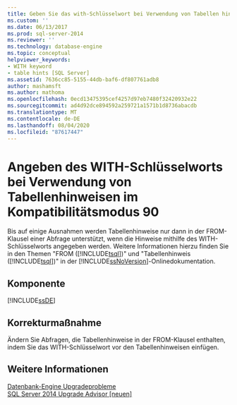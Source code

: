 ```yaml
---
title: Geben Sie das with-Schlüsselwort bei Verwendung von Tabellen hinweisen im Kompatibilitätsmodus 90 an. Microsoft-Dokumentation
ms.custom: ''
ms.date: 06/13/2017
ms.prod: sql-server-2014
ms.reviewer: ''
ms.technology: database-engine
ms.topic: conceptual
helpviewer_keywords:
- WITH keyword
- table hints [SQL Server]
ms.assetid: 7636cc85-5155-44db-baf6-df807761adb8
author: mashamsft
ms.author: mathoma
ms.openlocfilehash: 0ecd13475395cef4257d97eb7480f32420932e22
ms.sourcegitcommit: ad4d92dce894592a259721a1571b1d8736abacdb
ms.translationtype: MT
ms.contentlocale: de-DE
ms.lasthandoff: 08/04/2020
ms.locfileid: "87617447"
---
```

# <a name="specify-the-with-keyword-when-using-table-hints-in-90-compatibility-mode"></a>Angeben des WITH-Schlüsselworts bei Verwendung von Tabellenhinweisen im Kompatibilitätsmodus 90
  Bis auf einige Ausnahmen werden Tabellenhinweise nur dann in der FROM-Klausel einer Abfrage unterstützt, wenn die Hinweise mithilfe des WITH-Schlüsselworts angegeben werden. Weitere Informationen hierzu finden Sie in den Themen "FROM ([!INCLUDE[tsql](../../includes/tsql-md.md)])" und "Tabellenhinweis ([!INCLUDE[tsql](../../includes/tsql-md.md)])" in der [!INCLUDE[ssNoVersion](../../includes/ssnoversion-md.md)]-Onlinedokumentation.  
  
## <a name="component"></a>Komponente  
 [!INCLUDE[ssDE](../../includes/ssde-md.md)]  
  
## <a name="corrective-action"></a>Korrekturmaßnahme  
 Ändern Sie Abfragen, die Tabellenhinweise in der FROM-Klausel enthalten, indem Sie das WITH-Schlüsselwort vor den Tabellenhinweisen einfügen.  
  
## <a name="see-also"></a>Weitere Informationen  
 [Datenbank-Engine Upgradeprobleme](../../../2014/sql-server/install/database-engine-upgrade-issues.md)   
 [SQL Server 2014 Upgrade Advisor &#91;neuen&#93;](sql-server-2014-upgrade-advisor.md)  
  
  
